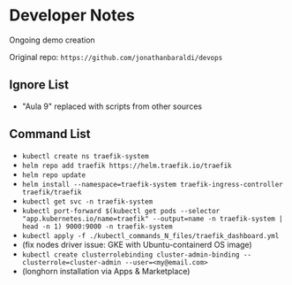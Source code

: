 # Developer Notes

Ongoing demo creation

Original repo: `https://github.com/jonathanbaraldi/devops`

## Ignore List

- "Aula 9" replaced with scripts from other sources

## Command List

- `kubectl create ns traefik-system`
- `helm repo add traefik https://helm.traefik.io/traefik`
- `helm repo update`
- `helm install --namespace=traefik-system traefik-ingress-controller traefik/traefik`
- `kubectl get svc -n traefik-system`
- `kubectl port-forward $(kubectl get pods --selector "app.kubernetes.io/name=traefik" --output=name -n traefik-system | head -n 1) 9000:9000 -n traefik-system`
- `kubectl apply -f ./kubectl_commands_N_files/traefik_dashboard.yml`
- (fix nodes driver issue: GKE with Ubuntu-containerd OS image)
- `kubectl create clusterrolebinding cluster-admin-binding --clusterrole=cluster-admin --user=<my@email.com>`
- (longhorn installation via Apps & Marketplace)
